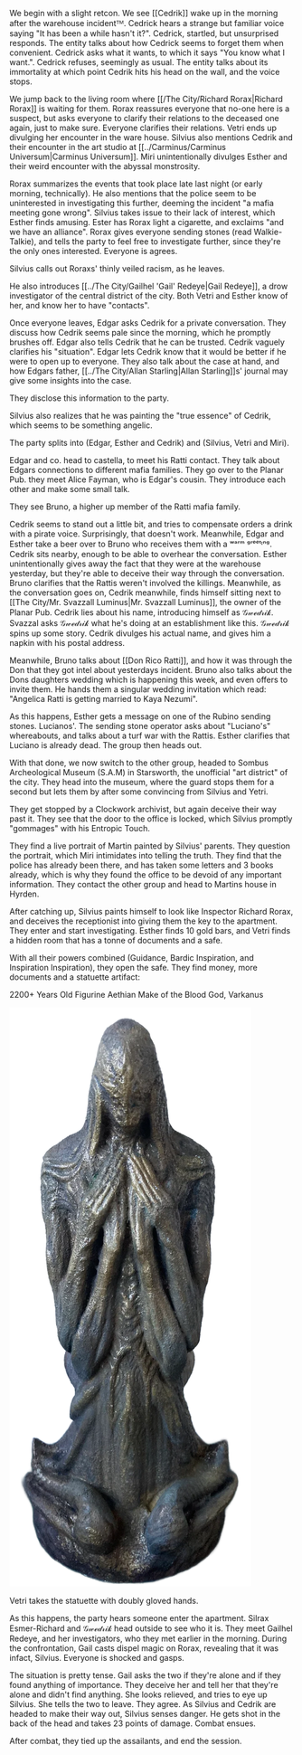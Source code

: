 We begin with a slight retcon. We see [[Cedrik]] wake up in the morning after the warehouse incidentᵀᴹ. Cedrick hears a strange but familiar voice saying "It has been a while hasn't it?". Cedrick, startled, but unsurprised responds. The entity talks about how Cedrick seems to forget them when convenient. Cedrick asks what it wants, to which it says "You know what I want.". Cedrick refuses, seemingly as usual. The entity talks about its immortality at which point Cedrik hits his head on the wall, and the voice stops.

We jump back to the living room where [[/The City/Richard Rorax|Richard Rorax]] is waiting for them. Rorax reassures everyone that no-one here is a suspect, but asks everyone to clarify their relations to the deceased one again, just to make sure. Everyone clarifies their relations. Vetri ends up divulging her encounter in the ware house. Silvius also mentions Cedrik and their encounter in the art studio at [[../Carminus/Carminus Universum|Carminus Universum]]. Miri unintentionally divulges Esther and their weird encounter with the abyssal monstrosity. 

Rorax summarizes the events that took place late last night (or early morning, technically). He also mentions that the police seem to be uninterested in investigating this further, deeming the incident "a mafia meeting gone wrong". Silvius takes issue to their lack of interest, which Esther finds amusing. Ester has Rorax light a cigarette, and exclaims "and we have an alliance". Rorax gives everyone sending stones (read Walkie-Talkie), and tells the party to feel free to investigate further, since they're the only ones interested. Everyone is agrees. 

Silvius calls out Roraxs' thinly veiled racism, as he leaves.

He also introduces [[../The City/Gailhel 'Gail' Redeye|Gail Redeye]], a drow investigator of the central district of the city. 
Both Vetri and Esther know of her, and know her to have "contacts". 

Once everyone leaves, Edgar asks Cedrik for a private conversation. They discuss how Cedrik seems pale since the morning, which he promptly brushes off. Edgar also tells Cedrik that he can be trusted. Cedrik vaguely clarifies his "situation". Edgar lets Cedrik know that it would be better if he were to open up to everyone. They also talk about the case at hand, and how Edgars father, [[../The City/Allan Starling|Allan Starling]]s' journal may give some insights into the case. 

They disclose this information to the party.

Silvius also realizes that he was painting the "true essence" of Cedrik, which seems to be something angelic.

The party splits into (Edgar, Esther and Cedrik) and (Silvius, Vetri and Miri). 

Edgar and co. head to castella, to meet his Ratti contact. They talk about Edgars connections to different mafia families. They go over to the Planar Pub. they meet Alice Fayman, who is Edgar's cousin. They introduce each other and make some small talk.

They see Bruno, a higher up member of the Ratti mafia family.

Cedrik seems to stand out a little bit, and tries to compensate orders a drink with a pirate voice. Surprisingly, that doesn't work. Meanwhile, Edgar and Esther take a beer over to Bruno who receives them with a ʷᵃʳᵐ ᵍʳᵉᵉᵗᶦⁿᵍ. Cedrik sits nearby, enough to be able to overhear the conversation. Esther unintentionally gives away the fact that they were at the warehouse yesterday, but they're able to deceive their way through the conversation. Bruno clarifies that the Rattis weren't involved the killings. Meanwhile, as the conversation goes on, Cedrik meanwhile, finds himself sitting next to [[The City/Mr. Svazzall Luminus|Mr. Svazzall Luminus]], the owner of the Planar Pub. Cedrik lies about his name, introducing himself as 𝒢𝓌ℯ𝒹𝓇𝒾𝓀. Svazzal asks 𝒢𝓌ℯ𝒹𝓇𝒾𝓀 what he's doing at an establishment like this. 𝒢𝓌ℯ𝒹𝓇𝒾𝓀 spins up some story.  Cedrik divulges his actual name, and gives him a napkin with his postal address. 

Meanwhile, Bruno talks about [[Don Rico Ratti]], and how it was through the Don that they got intel about yesterdays incident. Bruno also talks about the Dons daughters wedding which is happening this week, and even offers to invite them. He hands them a singular wedding invitation which read: "Angelica Ratti is getting married to Kaya Nezumi". 

As this happens, Esther gets a message on one of the Rubino sending stones. Lucianos'. The sending stone operator asks about "Luciano's" whereabouts, and talks about a turf war with the Rattis. Esther clarifies that Luciano is already dead. The group then heads out.

With that done, we now switch to the other group, headed to Sombus Archeological Museum (S.A.M) in Starsworth, the unofficial "art district" of the city. They head into the museum, where the guard stops them for a second but lets them by after some convincing from Silvius and Yetri.

They get stopped by a Clockwork archivist, but again deceive their way past it. They see that the door to the office is locked, which Silvius promptly "gommages" with his Entropic Touch.

They find a live portrait of Martin painted by Silvius' parents. They question the portrait, which Miri intimidates into telling the truth. They find that the police has already been there, and has taken some letters and 3 books already, which is why they found the office to be devoid of any important information.  They contact the other group and head to Martins house in Hyrden.

After catching up, Silvius paints himself to look like Inspector Richard Rorax, and deceives the receptionist into giving them the key to the apartment. They enter and start investigating. Esther finds 10 gold bars, and Vetri finds a hidden room that has a tonne of documents and a safe.

With all their powers combined (Guidance, Bardic Inspiration, and Inspiration Inspiration), they open the safe. They find money, more documents and a statuette artifact:

2200+ Years Old Figurine
Aethian Make
of the Blood God, Varkanus

![Varkanus Statuette](/Images/Vstatue.png)

Vetri takes the statuette with doubly gloved hands.

As this happens, the party hears someone enter the apartment. Silrax Esmer-Richard and 𝒢𝓌ℯ𝒹𝓇𝒾𝓀 head outside to see who it is. They meet Gailhel Redeye, and her investigators, who they met earlier in the morning. During the confrontation, Gail casts dispel magic on Rorax, revealing that it was infact, Silvius. Everyone is shocked and gasps.

The situation is pretty tense. Gail asks the two if they're alone and if they found anything of importance. They deceive her and tell her that they're alone and didn't find anything. She looks relieved, and tries to eye up Silvius. She tells the two to leave. They agree. As Silvius and Cedrik are headed to make their way out, Silvius senses danger. He gets shot in the back of the head and takes 23 points of damage. Combat ensues.

After combat, they tied up the assailants, and end the session.
